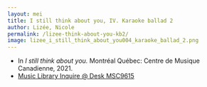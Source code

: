 ```yaml
---
layout: mei
title: I still think about you, IV. Karaoke ballad 2
author: Lizée, Nicole
permalink: /lizee-think-about-you-kb2/
image: lizee_i_still_think_about_you004_karaoke_ballad_2.png
---
```


- In *I still think about you.* Montréal Québec: Centre de Musique Canadienne, 2021.
- <a href="https://tufts.primo.exlibrisgroup.com/permalink/01TUN_INST/1kc9gia/alma991018677203903851" target="_blank">Music Library Inquire @ Desk MSC9615</a>
